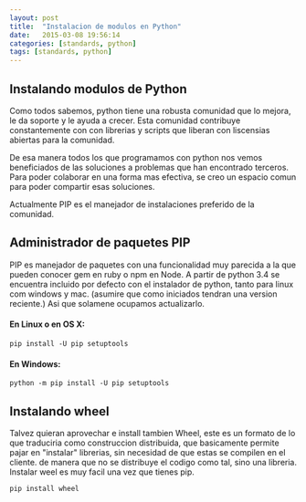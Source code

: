 ```yaml
---
layout: post
title:  "Instalacion de modulos en Python"
date:   2015-03-08 19:56:14
categories: [standards, python]
tags: [standards, python]
---
```


## Instalando modulos de Python

Como todos sabemos, python tiene una robusta comunidad que lo mejora, le da soporte y le ayuda a crecer. Esta comunidad contribuye constantemente con con librerias y scripts que liberan con liscensias abiertas para la comunidad.

De esa manera todos los que programamos con python nos vemos beneficiados de las soluciones  a problemas que han encontrado terceros. Para poder colaborar en una forma mas efectiva, se creo un espacio comun para poder compartir esas soluciones.

Actualmente PIP es el manejador de instalaciones preferido de la comunidad.

## Administrador de paquetes PIP

PIP es manejador de paquetes con una funcionalidad muy parecida a la que pueden conocer gem en ruby  o npm en Node. A partir de python 3.4 se encuentra incluido por defecto con el instalador de python, tanto para linux com windows y mac. (asumire que como iniciados tendran una version reciente.) Asi que solamene ocupamos actualizarlo.

#### En Linux o en OS X:

```
pip install -U pip setuptools
```

#### En Windows:

```
python -m pip install -U pip setuptools
```

## Instalando wheel

Talvez quieran aprovechar e install tambien Wheel, este es un formato de lo que traduciria como construccion distribuida, que basicamente permite pajar en "instalar" librerias, sin necesidad de que estas se compilen en el cliente. de manera que no se distribuye el codigo como tal, sino una libreria.
Instalar weel es muy facil una vez que tienes pip.

```
pip install wheel
```





